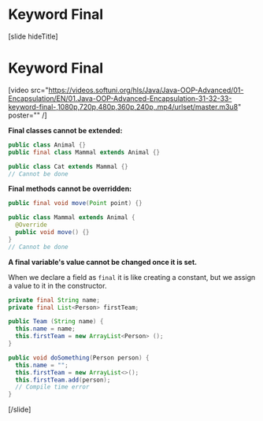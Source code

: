 # Keyword Final

[slide hideTitle]

# Keyword Final

[video src="https://videos.softuni.org/hls/Java/Java-OOP-Advanced/01-Encapsulation/EN/01.Java-OOP-Advanced-Encapsulation-31-32-33-keyword-final-,1080p,720p,480p,360p,240p,.mp4/urlset/master.m3u8" poster="" /]

**Final classes cannot be extended:**

```java
public class Animal {}
public final class Mammal extends Animal {}

public class Cat extends Mammal {}
// Cannot be done
```

**Final methods cannot be overridden:**

```java
public final void move(Point point) {}

public class Mammal extends Animal {
  @Override 
  public void move() {}
}
// Cannot be done
```

**A final variable's value cannot be changed once it is set.**

When we declare a field as `final` it is like creating a constant, but we assign a value to it in the constructor.

```java
private final String name;
private final List<Person> firstTeam;

public Team (String name) {
  this.name = name;
  this.firstTeam = new ArrayList<Person> ();
}

public void doSomething(Person person) {
  this.name = "";
  this.firstTeam = new ArrayList<>();
  this.firstTeam.add(person);
  // Compile time error
}
```
[/slide]
